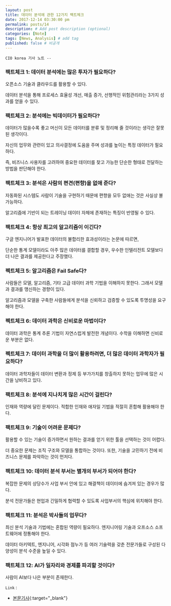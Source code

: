 ```yaml
---
layout: post
title: 데이터 분석에 관한 12가지 팩트체크
date: 2017-12-14 03:30:00 pm
permalink: posts/14
description: # Add post description (optional)
categories: [Note]
tags: [News, Analysis] # add tag
published: false # 비공개
---
```


`CIO korea 기사 노트 --`

### 팩트체크 1: 데이터 분석에는 많은 투자가 필요하다?

오픈소스 기술과 클라우드를 활용할 수 있다.

데이터 분석을 통해 프로세스 효율성 개선, 매출 증가, 선행적인 위험관리라는 3가지 성과를 얻을 수 있다.

### 팩트체크 2: 분석에는 빅데이터가 필요하다?

데이터가 많을수록 좋고 머신이 모든 데이터를 분류 및 정리해 줄 것이라는 생각은 잘못된 생각이다.

자신의 업무와 관련이 있고 의사결정에 도움을 주며 성과를 높이는 특정 데이터가 필요하다.

즉, 비즈니스 사용자를 고려하여 중요한 데이터를 찾고 가능한 단순한 형태로 전달하는 방법을 판단해야 한다.

### 팩트체크 3: 분석은 사람의 편견(편향)을 없애 준다?

자동화된 시스템도 사람이 기술을 구현하기 때문에 편향을 모두 없애는 것은 사실상 불가능하다.

알고리즘에 기반이 되는 트레이닝 데이터 자체에 존재하는 특징이 반영될 수 있다.

### 팩트체크 4: 항상 최고의 알고리즘이 이긴다?

구글 엔지니어가 발표한 데이터의 불합리한 효과성이라는 논문에 따르면, 

단순한 통계 모델이라도 아주 많은 데이터를 결합할 경우, 우수한 인텔리전트 모델보다 더 나은 결과를 제공한다고 주장했다.

### 펙트체크 5: 알고리즘은 Fail Safe다?

사람들은 모델, 알고리즘, 기타 고급 데이터 과학 기법을 이해하지 못한다. 그래서 모델과 결과를 맹신하는 경향이 있다.

알고리즘과 모델을 구축한 사람들에게 분석을 신뢰하고 검증할 수 있도록 투명성을 요구해야 한다.

### 펙트체크 6: 데이터 과학은 신비로운 마법이다?

데이터 과학은 통계 추론 기법이 자연스럽게 발전한 개념이다. 수학을 이해하면 신비로운 부분은 없다.

### 펙트체크 7: 데이터 과학을 더 많이 활용하려면, 더 많은 데이터 과학자가 필요하다?

데이터 과학자들이 데이터 변환과 정제 등 부가가치를 창출하지 못하는 업무에 많은 시간을 낭비하고 있다.

### 팩트체크 8: 분석에 지나치게 많은 시간이 걸린다?

인재와 역량에 달린 문제이다. 적합한 인재와 애자일 기법을 적절히 혼합해 활용해야 한다.

### 팩트체크 9: 기술이 어려운 문제다?

활용할 수 있는 기술이 증가하면서 원하는 결과를 얻기 위한 툴을 선택하는 것이 어렵다.

더 중요한 문제는 조직 구조와 모델을 통합하는 것이다. 또한, 기술을 고민하기 전에 비즈니스 문제를 파악하는 것이 먼저다.

### 팩트체크 10: 데이터 분석 부서는 별개의 부서가 되어야 한다?

복잡한 문제의 상당수가 사업 부서 안에 있고 해결책이 데이터에 숨겨져 있는 경우가 많다.

분석 전문가들은 현업과 긴밀하게 협력할 수 있도록 사업부서의 핵심에 위치해야 한다.

### 팩트체크 11: 분석은 박사들의 업무다?

최신 분석 기술과 기법에는 혼합된 역량이 필요하다. 엔지니어링 기술과 오프소스 소프트웨어에 정통해야 한다.

데이터 아키텍트, 엔지니어, 시각화 점누가 등 여러 기술력을 갖춘 전문가들로 구성된 다양성이 분석 수준을 높일 수 있다.

### 팩트체크 12: AI가 일자리와 경제를 파괴할 것이다?

사람이 AI보다 나은 부분이 존재한다. 

`Link` : 

* [본문기사](http://www.ciokorea.com/news/36439){:target="_blank"}